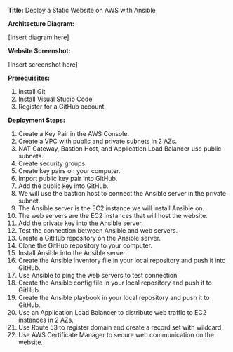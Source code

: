 **Title:** Deploy a Static Website on AWS with Ansible

**Architecture Diagram:** 

[Insert diagram here]

**Website Screenshot:** 

[Insert screenshot here]

**Prerequisites:**
1. Install Git
2. Install Visual Studio Code
3. Register for a GitHub account

**Deployment Steps:**
1. Create a Key Pair in the AWS Console.
2. Create a VPC with public and private subnets in 2 AZs.
3. NAT Gateway, Bastion Host, and Application Load Balancer use public subnets.
4. Create security groups.
5. Create key pairs on your computer.
6. Import public key pair into GitHub.
7. Add the public key into GitHub.
8. We will use the bastion host to connect the Ansible server in the private subnet.
9. The Ansible server is the EC2 instance we will install Ansible on.
10. The web servers are the EC2 instances that will host the website.
11. Add the private key into the Ansible server.
12. Test the connection between Ansible and web servers.
13. Create a GitHub repository on the Ansible server.
14. Clone the GitHub repository to your computer.
15. Install Ansible into the Ansible server.
16. Create the Ansible inventory file in your local repository and push it into GitHub.
17. Use Ansible to ping the web servers to test connection.
18. Create the Ansible config file in your local repository and push it to GitHub.
19. Create the Ansible playbook in your local repository and push it to GitHub.
20. Use an Application Load Balancer to distribute web traffic to EC2 instances in 2 AZs.
21. Use Route 53 to register domain and create a record set with wildcard.
22. Use AWS Certificate Manager to secure web communication on the website.
